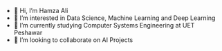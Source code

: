 - 👋 Hi, I’m Hamza Ali
- 👀 I’m interested in Data Science, Machine Learning and Deep Learning
- 🌱 I’m currently studying Computer Systems Engineering at UET Peshawar
- 💞️ I’m looking to collaborate on AI Projects

<!---
Hmzkhnswt/Hamza Ali is a ✨ special ✨ repository because its `README.md` (this file) appears on your GitHub profile.
You can click the Preview link to take a look at your changes.
--->
